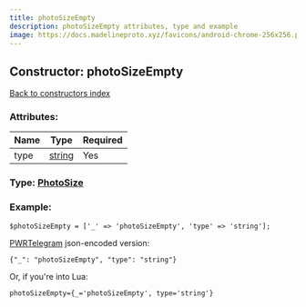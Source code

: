 ```yaml
---
title: photoSizeEmpty
description: photoSizeEmpty attributes, type and example
image: https://docs.madelineproto.xyz/favicons/android-chrome-256x256.png
---
```

## Constructor: photoSizeEmpty  
[Back to constructors index](index.md)



### Attributes:

| Name     |    Type       | Required |
|----------|---------------|----------|
|type|[string](../types/string.md) | Yes|



### Type: [PhotoSize](../types/PhotoSize.md)


### Example:

```
$photoSizeEmpty = ['_' => 'photoSizeEmpty', 'type' => 'string'];
```  

[PWRTelegram](https://pwrtelegram.xyz) json-encoded version:

```
{"_": "photoSizeEmpty", "type": "string"}
```


Or, if you're into Lua:  


```
photoSizeEmpty={_='photoSizeEmpty', type='string'}

```


